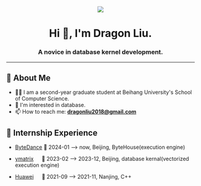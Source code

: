 <h1 align="center">
    <img src="https://readme-typing-svg.herokuapp.com/?lines=printf(%22Hello%2C%20World!%22);Welcome%20to%20my%20Github!&center=true&size=27">
</h1>

<h1 align="center">Hi 👋, I'm Dragon Liu.</h1>
<h3 align="center">A novice in database kernel development.</h3>
<hr>
<h2 align="left">🙈 About Me</h2>

- 🧑‍💻 I am a second-year graduate student at Beihang University's School of Computer Science.
- 🔭 I'm interested in database.
- 📫 How to reach me: **dragonliu2018@gmail.com**
<!-- - ⚡ Fun fact: I aspire to become a senior-level developer in database kernel development.
- 😄 Pronouns: ...
- 👯 I’m looking to collaborate on ...
- 🤔 I’m looking for help with ...
- 💬 Ask me about ... -->

<h2 align="left">🏢 Internship Experience</h2>

- [ByteDance](https://www.bytedance.com/) 📌 2024-01 —> now, Beijing, ByteHouse(execution engine)

- [ymatrix](https://www.ymatrix.cn/) &emsp; 📌 2023-02 —> 2023-12, Beijing, database kernal(vectorized execution engine)

- [Huawei](https://www.huawei.com/cn/gallery/photos/facilities/nanjing-research-center-b) &emsp; 📌 2021-09 —> 2021-11, Nanjing, C++

<!-- 
<tr>
    <td>
        
### 🎉 Github Actions

<div style="text-align: center;">
    <img src="https://readmestats.999857.xyz/api?username=dragonliu2018&show_icons=true&locale=en" alt="Photo 1" style="display: inline-block; width: 50%;">
    <img align="right" src="https://readmestats.999857.xyz/api/top-langs?username=dragonliu2018&show_icons=true&locale=en&layout=compact" alt="Photo 2" style="display: inline-block; width: 45%;">
</div>
        
</td>
</tr> -->



